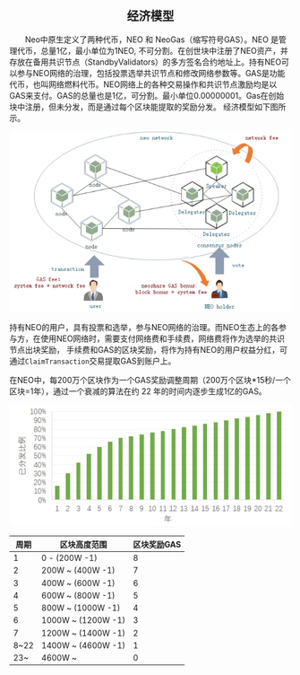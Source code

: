 <center><h2>经济模型</h2></center>


&emsp;&emsp;Neo中原生定义了两种代币，NEO 和 NeoGas（缩写符号GAS）。NEO 是管理代币，总量1亿，最小单位为1NEO, 不可分割。在创世块中注册了NEO资产，并存放在备用共识节点（StandbyValidators）的多方签名合约地址上。持有NEO可以参与NEO网络的治理，包括投票选举共识节点和修改网络参数等。GAS是功能代币，也叫网络燃料代币。NEO网络上的各种交易操作和共识节点激励均是以GAS来支付。GAS的总量也是1亿，可分割。最小单位0.00000001。Gas在创始块中注册，但未分发，而是通过每个区块能提取的奖励分发。 经济模型如下图所示。

[![economic model](../../images/blockchain/economic_model.jpg)](../../images/blockchain/economic_model.jpg)

持有NEO的用户，具有投票和选举，参与NEO网络的治理。而NEO生态上的各参与方，在使用NEO网络时，需要支付网络费和手续费，网络费将作为选举的共识节点出块奖励， 手续费和GAS的区块奖励，将作为持有NEO的用户权益分红，可通过`ClaimTransaction`交易提取GAS到账户上。

在NEO中，每200万个区块作为一个GAS奖励调整周期（200万个区块*15秒/一个区块=1年），通过一个衰减的算法在约 22 年的时间内逐步生成1亿的GAS。

[![gas distribution](../../images/blockchain/gas-distribution.jpg)](../../images/blockchain/gas-distribution.jpg)

| 周期 |  区块高度范围 |   区块奖励GAS |
|------|-------------|---------------|
|  1   |  0 - (200W -1) |    8 |
|  2   |  200W ~ (400W -1) |    7 |
|  3   |  400W ~ (600W -1) |    6 |
|  4   |  600W ~ (800W -1) |    5 |
|  5   |  800W ~ (1000W -1) |    4 |
|  6   |  1000W ~ (1200W -1) |    3 |
|  7   |  1200W ~ (1400W -1) |    2 |
|  8~22   |  1400W ~ (4600W -1) |    1 |
|  23~    |  4600W ~ |    0 |


